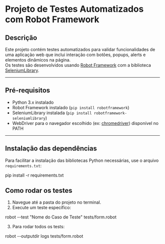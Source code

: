 # Projeto de Testes Automatizados com Robot Framework

## Descrição

Este projeto contém testes automatizados para validar funcionalidades de uma aplicação web que inclui interação com botões, popups, alerts e elementos dinâmicos na página.  
Os testes são desenvolvidos usando [Robot Framework](https://robotframework.org/) com a biblioteca [SeleniumLibrary](https://robotframework.org/SeleniumLibrary/).

---

## Pré-requisitos

- Python 3.x instalado  
- Robot Framework instalado (`pip install robotframework`)  
- SeleniumLibrary instalada (`pip install robotframework-seleniumlibrary`)  
- WebDriver para o navegador escolhido (ex: [chromedriver](https://chromedriver.chromium.org/)) disponível no PATH  

---
## Instalação das dependências

Para facilitar a instalação das bibliotecas Python necessárias, use o arquivo `requirements.txt`:

pip install -r requirements.txt

## Como rodar os testes

1. Navegue até a pasta do projeto no terminal.  
2. Execute um teste específico:  

robot --test "Nome do Caso de Teste" tests/form.robot

3. Para rodar todos os tests:

robot --outputdir logs  tests/form.robot




